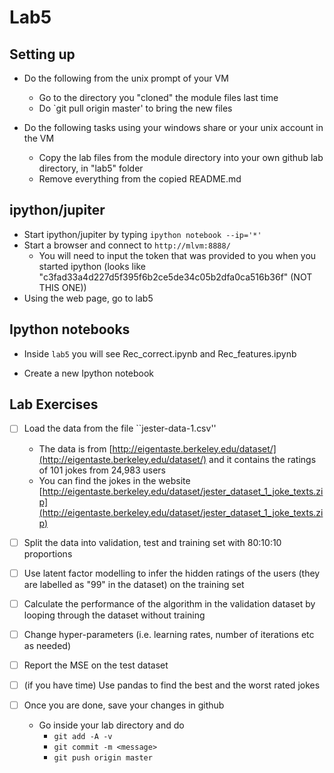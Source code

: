 # Lab5

## Setting up 
* Do the following from the unix prompt of your VM
	* Go to the directory you "cloned" the module files last time
	* Do `git pull origin master' to bring the new files

* Do the following tasks using your windows share or your unix account in the VM	
	* Copy the lab files from the module directory into your own github lab directory, in "lab5" folder
	* Remove everything from the copied README.md

## ipython/jupiter

* Start ipython/jupiter by typing `ipython notebook --ip='*'`
* Start a browser and connect to `http://mlvm:8888/`
	* You will need to input the token that was provided to you when you started ipython (looks like "c3fad33a4d227d5f395f6b2ce5de34c05b2dfa0ca516b36f" (NOT THIS ONE))
* Using the web page, go to lab5

## Ipython notebooks

* Inside `lab5` you will see Rec_correct.ipynb and Rec_features.ipynb

* Create a new Ipython notebook

## Lab Exercises 

- [ ] Load the data from the file ``jester-data-1.csv''
	* The data is from [http://eigentaste.berkeley.edu/dataset/](http://eigentaste.berkeley.edu/dataset/) and it contains the ratings of 101 jokes from 24,983 users
	* You can find the jokes in the website [http://eigentaste.berkeley.edu/dataset/jester_dataset_1_joke_texts.zip](http://eigentaste.berkeley.edu/dataset/jester_dataset_1_joke_texts.zip)

- [ ] Split the data into validation, test and training set with 80:10:10 proportions
- [ ] Use latent factor modelling to infer the hidden ratings of the users (they are labelled as "99" in the dataset) on the training set
- [ ] Calculate the performance of the algorithm in the validation dataset by looping through the dataset without training
- [ ] Change hyper-parameters (i.e. learning rates, number of iterations etc as needed)
- [ ] Report the MSE on the test dataset

- [ ] (if you have time) Use pandas to find the best and the worst rated jokes

- [ ] Once you are done, save your changes in github
	* Go inside your lab directory and do 
      * ``git add -A -v``
      * ``git commit -m <message>``
      * ``git push origin master``

